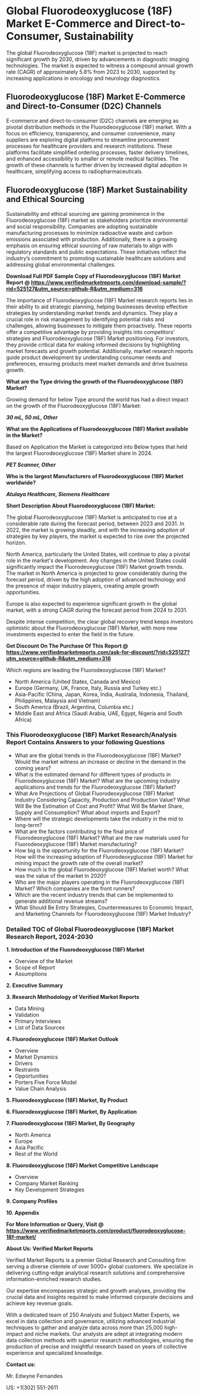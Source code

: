 <h1>Global Fluorodeoxyglucose (18F) Market E-Commerce and Direct-to-Consumer, Sustainability</h1><p class=""><p>The global Fluorodeoxyglucose (18F) market is projected to reach significant growth by 2030, driven by advancements in diagnostic imaging technologies. The market is expected to witness a compound annual growth rate (CAGR) of approximately 5.8% from 2023 to 2030, supported by increasing applications in oncology and neurology diagnostics.</p><h2>Fluorodeoxyglucose (18F) Market E-Commerce and Direct-to-Consumer (D2C) Channels</h2><p>E-commerce and direct-to-consumer (D2C) channels are emerging as pivotal distribution methods in the Fluorodeoxyglucose (18F) market. With a focus on efficiency, transparency, and consumer convenience, many suppliers are exploring digital platforms to streamline procurement processes for healthcare providers and research institutions. These platforms facilitate simplified ordering processes, faster delivery timelines, and enhanced accessibility to smaller or remote medical facilities. The growth of these channels is further driven by increased digital adoption in healthcare, simplifying access to radiopharmaceuticals.</p><h2>Fluorodeoxyglucose (18F) Market Sustainability and Ethical Sourcing</h2><p>Sustainability and ethical sourcing are gaining prominence in the Fluorodeoxyglucose (18F) market as stakeholders prioritize environmental and social responsibility. Companies are adopting sustainable manufacturing processes to minimize radioactive waste and carbon emissions associated with production. Additionally, there is a growing emphasis on ensuring ethical sourcing of raw materials to align with regulatory standards and public expectations. These initiatives reflect the industry’s commitment to promoting sustainable healthcare solutions and addressing global environmental challenges.</p></p><p class=""><strong>Download Full PDF Sample Copy of Fluorodeoxyglucose (18F) Market Report @ <a href="https://www.verifiedmarketreports.com/download-sample/?rid=525127&utm_source=github-R&utm_medium=316" target="_blank">https://www.verifiedmarketreports.com/download-sample/?rid=525127&utm_source=github-R&utm_medium=316</a></strong></p><p>The importance of&nbsp;Fluorodeoxyglucose (18F) Market research reports lies in their ability to aid strategic planning, helping businesses develop effective strategies by understanding market trends and dynamics. They play a crucial role in risk management by identifying potential risks and challenges, allowing businesses to mitigate them proactively. These reports offer a competitive advantage by providing insights into competitors' strategies and Fluorodeoxyglucose (18F) Market positioning. For investors, they provide critical data for making informed decisions by highlighting market forecasts and growth potential. Additionally, market research reports guide product development by understanding consumer needs and preferences, ensuring products meet market demands and drive business growth.</p><p><strong>What are the&nbsp;Type driving the growth of the Fluorodeoxyglucose (18F) Market?</strong></p><p id="" class="">Growing demand for below Type around the world has had a direct impact on the growth of the Fluorodeoxyglucose (18F) Market:</p><p class=""><em><strong>30 mL, 50 mL, Other</strong></em></p><p class=""><strong>What are the&nbsp;Applications&nbsp;of Fluorodeoxyglucose (18F) Market available in the Market?</strong></p><p id="" class="">Based on Application the Market is categorized into Below types that held the largest Fluorodeoxyglucose (18F) Market share In 2024.</p><p class=""><em><strong>PET Scanner, Other</strong></em></p><p class=""><strong>Who is the largest Manufacturers of Fluorodeoxyglucose (18F) Market worldwide?</strong></p><p><em><strong>Atulaya Healthcare, Siemens Healthcare</strong></em></p><p id="" class=""><strong>Short Description About Fluorodeoxyglucose (18F) Market:</strong></p><p>The global Fluorodeoxyglucose (18F) Market is anticipated to rise at a considerable rate during the forecast period, between 2023 and 2031. In 2022, the market is growing steadily, and with the increasing adoption of strategies by key players, the market is expected to rise over the projected horizon.</p><p>North America, particularly the United States, will continue to play a pivotal role in the market's development. Any changes in the United States could significantly impact the Fluorodeoxyglucose (18F) Market growth trends. The market in North America is projected to grow considerably during the forecast period, driven by the high adoption of advanced technology and the presence of major industry players, creating ample growth opportunities.</p><p>Europe is also expected to experience significant growth in the global market, with a strong CAGR during the forecast period from 2024 to 2031.</p><p>Despite intense competition, the clear global recovery trend keeps investors optimistic about the Fluorodeoxyglucose (18F) Market, with more new investments expected to enter the field in the future.</p><p id="" class=""><strong>Get Discount On The Purchase Of This Report @ <a href="https://www.verifiedmarketreports.com/ask-for-discount/?rid=525127?utm_source=github-R&utm_medium=316" target="_blank">https://www.verifiedmarketreports.com/ask-for-discount/?rid=525127?utm_source=github-R&utm_medium=316</a></strong></p><p class="">Which regions are leading the Fluorodeoxyglucose (18F) Market?</p><ul><li>North America (United States, Canada and Mexico)</li><li>Europe (Germany, UK, France, Italy, Russia and Turkey etc.)</li><li>Asia-Pacific (China, Japan, Korea, India, Australia, Indonesia, Thailand, Philippines, Malaysia and Vietnam)</li><li>South America (Brazil, Argentina, Columbia etc.)</li><li>Middle East and Africa (Saudi Arabia, UAE, Egypt, Nigeria and South Africa)</li></ul><h3 id="" class="">This Fluorodeoxyglucose (18F) Market Research/Analysis Report Contains Answers to your following Questions</h3><ul><li>What are the global trends in the Fluorodeoxyglucose (18F) Market? Would the market witness an increase or decline in the demand in the coming years?</li><li>What is the estimated demand for different types of products in Fluorodeoxyglucose (18F) Market? What are the upcoming industry applications and trends for the Fluorodeoxyglucose (18F) Market?</li><li>What Are Projections of Global Fluorodeoxyglucose (18F) Market Industry Considering Capacity, Production and Production Value? What Will Be the Estimation of Cost and Profit? What Will Be Market Share, Supply and Consumption? What about imports and Export?</li><li>Where will the strategic developments take the industry in the mid to long-term?</li><li>What are the factors contributing to the final price of Fluorodeoxyglucose (18F) Market? What are the raw materials used for Fluorodeoxyglucose (18F) Market manufacturing?</li><li>How big is the opportunity for the Fluorodeoxyglucose (18F) Market? How will the increasing adoption of Fluorodeoxyglucose (18F) Market for mining impact the growth rate of the overall market?</li><li>How much is the global Fluorodeoxyglucose (18F) Market worth? What was the value of the market In 2020?</li><li>Who are the major players operating in the Fluorodeoxyglucose (18F) Market? Which companies are the front runners?</li><li>Which are the recent industry trends that can be implemented to generate additional revenue streams?</li><li>What Should Be Entry Strategies, Countermeasures to Economic Impact, and Marketing Channels for Fluorodeoxyglucose (18F) Market Industry?</li></ul><h3 id="" class="">Detailed TOC of Global Fluorodeoxyglucose (18F) Market Research Report, 2024-2030</h3><p id="" class=""><strong>1. Introduction of the Fluorodeoxyglucose (18F) Market</strong></p><ul><li>Overview of the Market</li><li>Scope of Report</li><li>Assumptions</li></ul><p id="" class=""><strong>2. Executive Summary</strong></p><p id="" class=""><strong>3. Research Methodology of Verified Market Reports</strong></p><ul><li>Data Mining</li><li>Validation</li><li>Primary Interviews</li><li>List of Data Sources</li></ul><p id="" class=""><strong>4. Fluorodeoxyglucose (18F) Market Outlook</strong></p><ul><li>Overview</li><li>Market Dynamics</li><li>Drivers</li><li>Restraints</li><li>Opportunities</li><li>Porters Five Force Model</li><li>Value Chain Analysis</li></ul><p id="" class=""><strong>5. Fluorodeoxyglucose (18F) Market, By Product</strong></p><p id="" class=""><strong>6. Fluorodeoxyglucose (18F) Market, By Application</strong></p><p id="" class=""><strong>7. Fluorodeoxyglucose (18F) Market, By Geography</strong></p><ul><li>North America</li><li>Europe</li><li>Asia Pacific</li><li>Rest of the World</li></ul><p id="" class=""><strong>8. Fluorodeoxyglucose (18F) Market Competitive Landscape</strong></p><ul><li>Overview</li><li>Company Market Ranking</li><li>Key Development Strategies</li></ul><p id="" class=""><strong>9. Company Profiles</strong></p><p id="" class=""><strong>10. Appendix</strong></p><p id="" class=""><strong>For More Information or Query, Visit @ <a href="https://www.verifiedmarketreports.com/product/fluorodeoxyglucose-18f-market/" target="_blank">https://www.verifiedmarketreports.com/product/fluorodeoxyglucose-18f-market/</a></strong></p><p id="" class=""><strong>About Us: Verified Market Reports</strong></p><p id="" class="">Verified Market Reports is a premier Global Research and Consulting firm serving a diverse clientele of over 5000+ global customers. We specialize in delivering cutting-edge analytical research solutions and comprehensive information-enriched research studies.</p><p id="" class="">Our expertise encompasses strategic and growth analyses, providing the crucial data and insights required to make informed corporate decisions and achieve key revenue goals.</p><p id="" class="">With a dedicated team of 250 Analysts and Subject Matter Experts, we excel in data collection and governance, utilizing advanced industrial techniques to gather and analyze data across more than 25,000 high-impact and niche markets. Our analysts are adept at integrating modern data collection methods with superior research methodologies, ensuring the production of precise and insightful research based on years of collective experience and specialized knowledge.</p><p id="" class=""><strong>Contact us:</strong></p><p id="" class="">Mr. Edwyne Fernandes</p><p id="" class="">US: +1(302) 551-2611</p>
